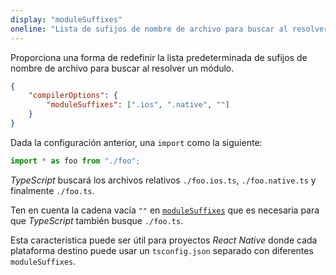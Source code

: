 ```yaml
---
display: "moduleSuffixes"
oneline: "Lista de sufijos de nombre de archivo para buscar al resolver un módulo."
---
```


Proporciona una forma de redefinir la lista predeterminada de sufijos de nombre de archivo para buscar al resolver un módulo.
 
```json tsconfig
{
    "compilerOptions": {
        "moduleSuffixes": [".ios", ".native", ""]
    }
}
```

Dada la configuración anterior, una `import` como la siguiente:

```ts
import * as foo from "./foo";
```

*TypeScript* buscará los archivos relativos `./foo.ios.ts`, `./foo.native.ts` y finalmente `./foo.ts`.

Ten en cuenta la cadena vacía `""` en [`moduleSuffixes`](#moduleSuffixes) que es necesaria para que *TypeScript* también busque `./foo.ts`. 

Esta característica puede ser útil para proyectos *React Native* donde cada plataforma destino puede usar un `tsconfig.json` separado con diferentes `moduleSuffixes`.